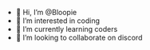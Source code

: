 - 👋 Hi, I’m @Bloopie
- 👀 I’m interested in coding
- 🌱 I’m currently learning coders
- 💞️ I’m looking to collaborate on discord

  

<!---
XBloopie/XBloopie is a ✨ special ✨ repository because its `README.md` (this file) appears on your GitHub profile.
You can click the Preview link to take a look at your changes.
--->
